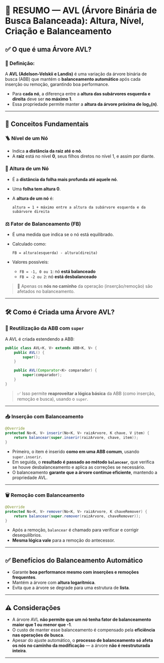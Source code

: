 # 🌳 RESUMO — AVL (Árvore Binária de Busca Balanceada): Altura, Nível, Criação e Balanceamento

## ✅ O que é uma Árvore AVL?

### 📌 Definição:

A **AVL (Adelson-Velskii e Landis)** é uma variação da árvore binária de busca (ABB) que mantém o **balanceamento automático** após cada inserção ou remoção, garantindo boa performance.

* Para **cada nó**, a diferença entre a **altura das subárvores esquerda e direita** deve ser **no máximo 1**.
* Essa propriedade permite manter a **altura da árvore próxima de log₂(n)**.

---

## 🧱 Conceitos Fundamentais

### 🪜 Nível de um Nó

* Indica **a distância da raiz até o nó**.
* A **raiz** está no nível **0**, seus filhos diretos no nível 1, e assim por diante.

### 🌲 Altura de um Nó

* É a **distância da folha mais profunda até aquele nó**.
* Uma **folha tem altura 0**.
* A **altura de um nó** é:

  ```
  altura = 1 + máximo entre a altura da subárvore esquerda e da subárvore direita
  ```

### ⚖️ Fator de Balanceamento (FB)

* É uma medida que indica se o nó está equilibrado.
* Calculado como:

  ```
  FB = altura(esquerda) - altura(direita)
  ```
* Valores possíveis:

  * `FB = -1, 0 ou 1`: nó **está balanceado**
  * `FB = -2 ou 2`: nó **está desbalanceado**

> 📌 Apenas os **nós no caminho** da operação (inserção/remoção) são afetados no balanceamento.

---

## 🛠️ Como é Criada uma Árvore AVL?

### 🔧 Reutilização da ABB com `super`

A AVL é criada estendendo a ABB:

```java
public class AVL<K, V> extends ABB<K, V> {
    public AVL() {
        super();
    }

    public AVL(Comparator<K> comparador) {
        super(comparador);
    }
}
```

> ✅ Isso permite **reaproveitar a lógica básica** da ABB (como inserção, remoção e busca), usando o `super`.

---

### 📥 Inserção com Balanceamento

```java
@Override
protected No<K, V> inserir(No<K, V> raizArvore, K chave, V item) {
    return balancear(super.inserir(raizArvore, chave, item));
}
```

* Primeiro, o item é inserido **como em uma ABB comum**, usando `super.inserir`.
* Em seguida, o **resultado é passado ao método `balancear`**, que verifica se houve desbalanceamento e aplica as correções se necessário.
* O balanceamento **garante que a árvore continue eficiente**, mantendo a propriedade AVL.

---

### 🗑️ Remoção com Balanceamento

```java
@Override
protected No<K, V> remover(No<K, V> raizArvore, K chaveRemover) {
    return balancear(super.remover(raizArvore, chaveRemover));
}
```

* Após a remoção, `balancear` é chamado para verificar e corrigir desequilíbrios.
* **Mesma lógica vale** para a remoção do antecessor.

---

## ✅ Benefícios do Balanceamento Automático

* Garante **boa performance mesmo com inserções e remoções frequentes**.
* Mantém a árvore com **altura logarítmica**.
* Evita que a árvore se degrade para uma estrutura de **lista**.

---

## ⚠️ Considerações

* A árvore AVL **não permite que um nó tenha fator de balanceamento maior que 1 ou menor que -1**.
* O custo de manter esse balanceamento é compensado pela **eficiência nas operações de busca**.
* Apesar do ajuste automático, o **processo de balanceamento só afeta os nós no caminho da modificação** — a árvore **não é reestruturada inteira**.

---

